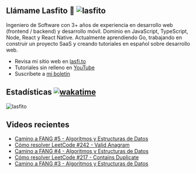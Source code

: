 
## Llámame Lasfito 👋 <img src="https://komarev.com/ghpvc/?username=lasfito&label=Profile%20views&color=0e75b6&style=flat" alt="lasfito" /> 

Ingeniero de Software con 3+ años de experiencia en desarrollo web (frontend / backend) y desarrollo móvil. Dominio en JavaScript, TypeScript, Node, React y React Native. Actualmente aprendiendo Go, trabajando en construir un proyecto SaaS y creando tutoriales en español sobre desarrollo web.

  - Revisa mi sitio web en [lasfi.to](https://lasfi.to)
  - Tutoriales sin relleno en [YouTube](https://www.youtube.com/channel/UCwfeUZwjfNsIFqFURiqkLSw)
  - Suscríbete a <a href="http://lasfi.to/1-2-3/"  target="_blank"> mi boletín </a>
   

## Estadísticas [![wakatime](https://wakatime.com/badge/user/5f64052e-88c6-4b16-a87a-e9f52142e69a.svg)](https://wakatime.com/@5f64052e-88c6-4b16-a87a-e9f52142e69a)


<img align="center" src="https://github-readme-stats.vercel.app/api/top-langs?username=lasfito&show_icons=true&locale=es&layout=compact&langs_count=4&theme=nord&custom_title=Stack+según+GitHub" alt="lasfito" /> 

## Videos recientes
<!-- BLOG-POST-LIST:START -->
- [Camino a FANG #5 - Algoritmos y Estructuras de Datos](https://www.youtube.com/watch?v=lab4N-oISQo)
- [Cómo resolver LeetCode #242 - Valid Anagram](https://www.youtube.com/watch?v=YfJCp1KwQdQ)
- [Camino a FANG #4  -  Algoritmos y Estructuras de Datos](https://www.youtube.com/watch?v=ytFoy2xrT4Y)
- [Cómo resolver LeetCode #217 - Contains Duplicate](https://www.youtube.com/watch?v=gxmCcoNLmPE)
- [Camino a FANG #3  -  Algoritmos y Estructuras de Datos](https://www.youtube.com/watch?v=VOl2g30adxI)
<!-- BLOG-POST-LIST:END -->











  
